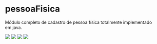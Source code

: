 # pessoaFisica
Módulo completo de cadastro de pessoa física totalmente implementado em java.


![](https://img.shields.io/github/license/ozebe/pessoaFisica.svg)
![](https://img.shields.io/github/issues/ozebe/pessoaFisica.svg)
![](https://img.shields.io/github/commit-activity/m/ozebe/pessoaFisica.svg)
![](https://img.shields.io/github/repo-size/ozebe/pessoaFisica.svg)

